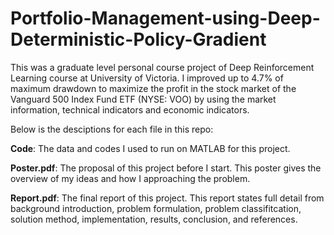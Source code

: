# Portfolio-Management-using-Deep-Deterministic-Policy-Gradient
This was a graduate level personal course project of Deep Reinforcement Learning course at University of Victoria. I improved up to 4.7% of maximum drawdown to maximize the profit in the stock market of the Vanguard 500 Index Fund ETF (NYSE: VOO) by using the market information, technical indicators and economic indicators.

Below is the desciptions for each file in this repo:

**Code**: The data and codes I used to run on MATLAB for this project.

**Poster.pdf**: The proposal of this project before I start. This poster gives the overview of my ideas and how I approaching the problem.

**Report.pdf**: The final report of this project. This report states full detail from background introduction, problem formulation, problem classifitcation, solution method, implementation, results, conclusion, and references.
